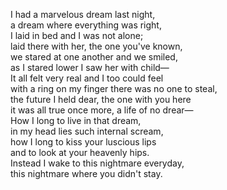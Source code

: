 I had a marvelous dream last night,<br/>
a dream where everything was right,<br/>
I laid in bed and I was not alone;<br/>
laid there with her, the one you've known,<br/>
we stared at one another and we smiled,<br/>
as I stared lower I saw her with child—<br/>
It all felt very real and I too could feel<br/>
with a ring on my finger there was no one to steal,<br/>
the future I held dear, the one with you here<br/>
it was all true once more, a life of no drear—<br/>
How I long to live in that dream,<br/>
in my head lies such internal scream,<br/>
how I long to kiss your luscious lips<br/>
and to look at your heavenly hips.<br/>
Instead I wake to this nightmare everyday,<br/>
this nightmare where you didn't stay.<br/>
